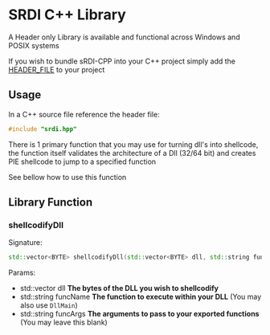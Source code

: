 # SRDI C++ Library

A Header only Library is available and functional across Windows and POSIX systems

If you wish to bundle sRDI-CPP into your C++ project simply add the [HEADER_FILE](header_only/srdi.hpp) to your project

## Usage

In a C++ source file reference the header file:

```cpp
#include "srdi.hpp"
```

There is 1 primary function that you may use for turning dll's into shellcode, the function itself validates the architecture of a Dll (32/64 bit) and creates PIE shellcode to jump to a specified function

See bellow how to use this function

## Library Function

### shellcodifyDll

Signature:
```cpp
std::vector<BYTE> shellcodifyDll(std::vector<BYTE> dll, std::string funcName, std::string funcArgs);
```

Params:
 - std::vector<BYTE> dll **The bytes of the DLL you wish to shellcodify**
 - std::string funcName **The function to execute within your DLL** (You may also use `DllMain`)
 - std::string funcArgs **The arguments to pass to your exported functions** (You may leave this blank)

